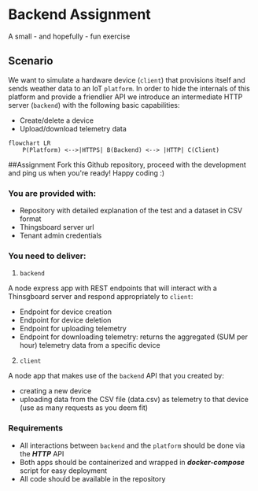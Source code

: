 # Backend Assignment
A small - and hopefully - fun exercise

## Scenario
We want to simulate a hardware device (`client`) that provisions itself and sends weather data to an IoT `platform`. 
In order to hide the internals of this platform and provide a friendlier API we introduce an intermediate HTTP server
(`backend`) with the following basic capabilities:
- Create/delete a device 
- Upload/download telemetry data

```mermaid
flowchart LR
    P(Platform) <-->|HTTPS| B(Backend) <--> |HTTP| C(Client)
```

##Assignment
Fork this Github repository, proceed with the development and ping us when you're ready!
Happy coding :)

### You are provided with:
- Repository with detailed explanation of the test and a dataset in CSV format
- Thingsboard server url 
- Tenant admin credentials 

### You need to deliver:
1. `backend` 

A node express app with REST endpoints that will interact with a Thinsgboard server and respond appropriately to `client`:
  - Endpoint for device creation
  - Endpoint for device deletion
  - Endpoint for uploading telemetry
  - Endpoint for downloading telemetry: returns the aggregated (SUM per hour) telemetry data from a specific device

2. `client`

A node app that makes use of the `backend` API that you created by:
  - creating a new device 
  - uploading data from the CSV file (data.csv) as telemetry to that device (use as many requests as you deem fit)

### Requirements
  - All interactions between `backend` and the `platform` should be done via the ***HTTP*** API
  - Both apps should be containerized and wrapped in ***docker-compose*** script for easy deployment
  - All code should be available in the repository
